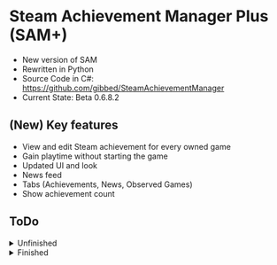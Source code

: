 # Steam Achievement Manager Plus (SAM+)
- New version of SAM
- Rewritten in Python
- Source Code in C#: https://github.com/gibbed/SteamAchievementManager
- Current State: Beta 0.6.8.2

## (New) Key features
- View and edit Steam achievement for every owned game
- Gain playtime without starting the game
- Updated UI and look
- News feed
- Tabs (Achievements, News, Observed Games)
- Show achievement count

## ToDo
<details>
<summary>Unfinished</summary>

#### General
- Optimize performance (Eliminate glitches while scrolling, etc.)
    - Increase FPS
    - Limit resource usage
    - Profiling implementation(?)

#### Landing Page:

#### Achievements:
- Only show game which count against game completion rate
- Get every game listed (Mods counted as Games etc.)
- Open achievements in custom window

#### News:

#### Observed Games:
- Observe game achievements (For games that gradually add more achievements)
    - Button left of Favorite button
    - Adds game to Observed games tab
    - Load icons
    - Saves observed games
    - Shows count of earned achievements, missing achievements and percentage of completion
    - Placeholder (Loading achievements...) for background loading, update when fetched
    - Progressbar for achievement completion

#### Appearance:
- Implement ScrollableFrame (When more themes get added)

</details>
<details>
<summary>Finished</summary>

#### General
- ~~Tide up code~~
- ~~Add Tab function:~~
- ~~API Key fix~~
- ~~Separate code for better overview~~
- ~~Scrolling only works in active tab~~
- ~~README with collapsible headers(?)~~

#### Landing Page:
**~~!!!Create Landing Page!!!~~**

#### Achievements:
- ~~Load icons in background~~
- ~~Search for/Jump to game via name/AppID~~
- ~~Make list scrollable~~
- ~~Small adjustments: qop4, shapez should appear ad Q and S~~
- ~~Change grid view to list view? + Change Images to Icons~~
- ~~Play and pause button to just farm playtime~~
- ~~Resize grid by window size~~
- ~~Add info at top right, how many games are displayed~~
- ~~Add button functionality~~
- ~~Show when game is played~~
- ~~Show how many games are played~~
- ~~Fix implementation of achievements tab~~
    - ~~Fix Icon loading~~
    - ~~Fix "Playing..." in green~~
- ~~Fix scrolling in achievements tab after implementation in news tab~~

#### News:
- ~~FIX news entry cleaning~~
- ~~News feed~~
    - ~~Optimize searchbar (Jump to and text inside disappears when typing)~~
    - ~~Add searchbar~~
    - ~~Better UI (fix HTML tags)~~
    - ~~FIX NEWS NOT SHOWING UP~~
    - ~~Make scrollable with mouse scroll~~
    - ~~Fix unlimited loading of zup s!~~
    - ~~Fix Refresh button~~
    - ~~Show date/convert timestamp~~
    - ~~Place Refresh button top right corner~~
    - ~~Load asynchronously~~

#### Observed Games:
- ~~Favorite games~~ (Can be done with observing)
    - ~~Heart/Star button right of achievement button~~
    - ~~Shown at the top of games list~~

#### Appearance:
- ~~Add "Lightmode" tab~~
-   ~~Change to Lightmode~~
-   ~~Change background color~~
-   ~~Change other things (font, etc.)~~
-   ~~Tab placement rightside~~
- ~~Implement customtkinter~~
- ~~FIX Forest Theme Integration~~
- ~~Different themes/switches (Toggle on/off automatically)~~
- ~~Default theme label~~
- ~~Current theme label~~
- ~~Default theme button~~
- ~~Updating default theme label~~
- ~~Updating current theme label~~
- ~~Fix Sun Valley Dark/Light in Default theme~~
</details>